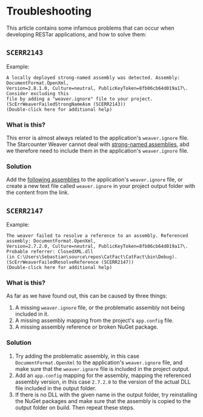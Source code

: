 # Troubleshooting

This article contains some infamous problems that can occur when developing RESTar applications, and how to solve them:

## `SCERR2143`

Example:

```
A locally deployed strong-named assembly was detected. Assembly: DocumentFormat.OpenXml,
Version=2.8.1.0, Culture=neutral, PublicKeyToken=8fb06cb64d019a17\. Consider excluding this
file by adding a "weaver.ignore" file to your project. (ScErrWeaverFailedStrongNameAsm (SCERR2143))
(Double-click here for additional help)
```

### What is this?

This error is almost always related to the application's `weaver.ignore` file. The Starcounter Weaver cannot deal with [strong-named assemblies](https://docs.microsoft.com/en-us/dotnet/framework/app-domains/strong-named-assemblies), abd we therefore need to include them in the application's `weaver.ignore` file.

### Solution

Add the [following assemblies](../weaver.ignore) to the application's `weaver.ignore` file, or create a new text file called `weaver.ignore` in your project output folder with the content from the link.

## `SCERR2147`

Example:

```
The weaver failed to resolve a reference to an assembly. Referenced assembly: DocumentFormat.OpenXml,
Version=2.7.2.0, Culture=neutral, PublicKeyToken=8fb06cb64d019a17\. Probable referrer: ClosedXML.dll
(in C:\Users\Sebastian\source\repos\CatFact\CatFact\bin\Debug). (ScErrWeaverFailedResolveReference (SCERR2147))
(Double-click here for additional help)
```

### What is this?

As far as we have found out, this can be caused by three things:

1. A missing `weaver.ignore` file, or the problematic assembly not being included in it.
2. A missing assembly mapping from the project's `app.config` file.
3. A missing assembly reference or broken NuGet package.

### Solution

1. Try adding the problematic assembly, in this case `DocumentFormat.OpenXml` to the application's `weaver.ignore` file, and make sure that the `weaver.ignore` file is included in the project output.
2. Add an `app.config` mapping for the assembly, mapping the referenced assembly version, in this case `2.7.2.0` to the version of the actual DLL file included in the output folder.
3. If there is no DLL with the given name in the output folder, try reinstalling the NuGet packages and make sure that the assembly is copied to the output folder on build. Then repeat these steps.
